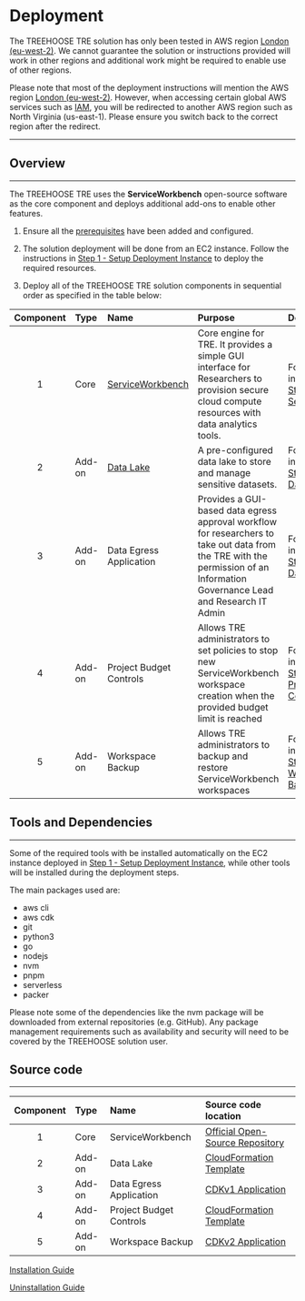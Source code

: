 # Deployment

The TREEHOOSE TRE solution has only been tested in AWS region [London (eu-west-2)](https://eu-west-2.console.aws.amazon.com/). We cannot guarantee the solution or instructions provided will work in other regions and additional work might be required to enable use of other regions.

Please note that most of the deployment instructions will mention the AWS region [London (eu-west-2)](https://eu-west-2.console.aws.amazon.com/). However, when accessing certain global AWS services such as [IAM](https://us-east-1.console.aws.amazon.com/iamv2/home?region=us-east-1#/home), you will be redirected to another AWS region such as North Virginia (us-east-1). Please ensure you switch back to the correct region after the redirect.

---

## Overview

---

The TREEHOOSE TRE uses the **ServiceWorkbench** open-source software as the core component and deploys additional add-ons to enable other features.

1) Ensure all the [prerequisites](./Prerequisites.md) have been added and configured.

2) The solution deployment will be done from an EC2 instance. Follow the instructions in [Step 1 - Setup Deployment Instance](./Step1-SetupDeploymentInstance.md) to deploy the required resources.

3) Deploy all of the TREEHOOSE TRE solution components in sequential order as specified in the table below:

| Component | Type    | Name                     | Purpose                            | Deployment     |
|:---------:|:--------|:-------------------------|:-----------------------------------|:----------------------------|
| 1         | Core    | [ServiceWorkbench](https://aws.amazon.com/government-education/research-and-technical-computing/service-workbench/)  | Core engine for TRE. It provides a simple GUI interface for Researchers to provision secure cloud compute resources with data analytics tools. | Follow the instructions in [Step 2 - Deploy ServiceWorkbench](./Step2-DeployServiceWorkbench.md) |
| 2         | Add-on  | [Data Lake](https://aws.amazon.com/lake-formation) | A pre-configured data lake to store and manage sensitive datasets. | Follow the instructions in [Step 3 - Create Data Lake](./Step3-CreateDataLake.md)|
| 3         | Add-on  | Data Egress Application | Provides a GUI-based data egress approval workflow for researchers to take out data from the TRE with the permission of an Information Governance Lead and Research IT Admin | Follow the instructions in [Step 4 - Deploy Data Egress App](./Step4-DeployDataEgressApp.md) |
| 4         | Add-on  | Project Budget Controls | Allows TRE administrators to set policies to stop new ServiceWorkbench workspace creation when the provided budget limit is reached | Follow the instructions in [Step 5 - Add Project Budget Controls](./Step5-AddProjectBudgetControls.md) |
| 5         | Add-on  | Workspace Backup | Allows TRE administrators to backup and restore ServiceWorkbench workspaces | Follow the instructions in [Step 6 - Enable Workspace Backups](./Step6-DeployBackupComponent.md) |

## Tools and Dependencies

---

Some of the required tools with be installed automatically on the EC2 instance deployed in [Step 1 - Setup Deployment Instance](./Step1-SetupDeploymentInstance.md), while other tools will be installed during the deployment steps.

The main packages used are:
- aws cli
- aws cdk
- git
- python3
- go
- nodejs
- nvm
- pnpm
- serverless
- packer

Please note some of the dependencies like the nvm package will be downloaded from external repositories (e.g. GitHub). Any package management requirements such as availability and security will need to be covered by the TREEHOOSE solution user.

## Source code

---

| Component | Type    | Name                     | Source code location  | 
|:---------:|:--------|:-------------------------|:-----------------------------------|
| 1         | Core    | ServiceWorkbench | [Official Open-Source Repository](https://github.com/awslabs/service-workbench-on-aws/releases/tag/v5.1.1) |
| 2         | Add-on  | Data Lake | [CloudFormation Template](../../src/data_lake/DataLake-Cfn.yaml) |
| 3         | Add-on  | Data Egress Application | [CDKv1 Application](./) |
| 4         | Add-on  | Project Budget Controls | [CloudFormation Template](../../src/components/ProjectBudgetControl-Cfn.yaml) |
| 5         | Add-on  | Workspace Backup | [CDKv2 Application](./) |

[Installation Guide](./INSTALLATION.md)

[Uninstallation Guide](./UNINSTALLATION.md)
